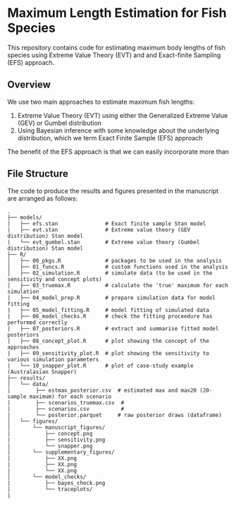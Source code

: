 # Maximum Length Estimation for Fish Species

This repository contains code for estimating maximum body lengths of fish species using Extreme Value Theory (EVT) and and Exact-finite Sampling (EFS) approach.

## Overview

We use two main approaches to estimate maximum fish lengths:
1. Extreme Value Theory (EVT) using either the Generalized Extreme Value (GEV) or Gumbel distribution
2. Using Bayesian inference with some knowledge about the underlying distribution, which we term Exact Finite Sample (EFS) approach


The benefit of the EFS approach is that we can easily incorporate more than 

## File Structure

The code to produce the results and figures presented in the manuscript are arranged as follows:

```
.
├── models/
|   ├── efs.stan               # Exact finite sample Stan model
|   ├── evt.stan               # Extreme value theory (GEV distribution) Stan model
|   └── evt_gumbel.stan        # Extreme value theory (Gumbel distribution) Stan model
├── R/
│   ├── 00_pkgs.R              # packages to be used in the analysis
│   ├── 01_funcs.R             # custom functions used in the analysis
│   ├── 02_simulation.R        # simulate data (to be used in the sensitivity and concept plots)
│   ├── 03_truemax.R           # calculate the 'true' maximum for each simulation
|   ├── 04_model_prep.R        # prepare simulation data for model fitting
|   ├── 05_model_fitting.R     # model fitting of simulated data
|   ├── 06_model_checks.R      # check the fitting proceedure has performed correctly
|   ├── 07_posteriors.R        # extract and summarise fitted model posteriors
|   ├── 08_concept_plot.R      # plot showing the concept of the approaches
|   ├── 09_sensitivity_plot.R  # plot showing the sensitivity to various simulation parameters
|   └── 10_snapper_plot.R      # plot of case-study example (Australasian Snapper)
├── results/
│   └── data/    
|        ├── estmax_posterior.csv  # estimated max and max20 (20-sample maximum) for each scenario
|        ├── scenarios_truemax.csv  # 
|        ├── scenarios.csv          # 
|        └── posterior.parquet     # raw posterior draws (dataframe)
│   └── figures/    
│       └── manuscript_figures/ 
|           ├── concept.png
|           ├── sensitivity.png
|           └── snapper.png
│       └── supplementary_figures/ 
|           ├── XX.png
|           ├── XX.png
|           └── XX.png  
│       └── model_checks/  
|           ├── bayes_check.png
|           └── traceplots/
|         
```
